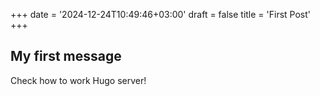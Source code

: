 +++
date = '2024-12-24T10:49:46+03:00'
draft = false
title = 'First Post'
+++

## My first message

Check how to work Hugo server!